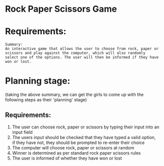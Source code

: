 # Rock Paper Scissors Game

# Requirements:
```
Summary:
An interactive game that allows the user to choose from rock, paper or scissors and play against the computer, which will also randomly select one of the options. The user will then be informed if they have won or lost.
 ```

# Planning stage:
(taking the above summary, we can get the girls to come up with the following steps as their 'planning' stage)
## Requirements:
1. The user can choose rock, paper or scissors by typing their input into an input field
2. The users input should be checked that they have typed a valid option, if they have not, they should be prompted to re-enter their choice
3. The computer will choose rock, paper or scissors at random
4. Winner is determined as per standard rock paper scissors rules
5. The user is informed of whether they have won or lost